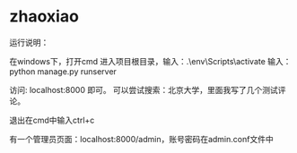 # zhaoxiao

运行说明：

在windows下，打开cmd
进入项目根目录，输入：.\env\Scripts\activate
输入：python manage.py runserver

访问: localhost:8000 即可。
可以尝试搜索：北京大学，里面我写了几个测试评论。

退出在cmd中输入ctrl+c

有一个管理员页面：localhost:8000/admin，账号密码在admin.conf文件中